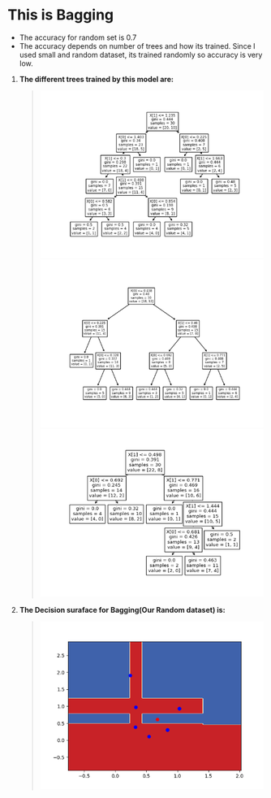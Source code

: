 # This is Bagging

* The accuracy for random set is 0.7
* The accuracy depends on number of trees and how its trained. Since I used small and random dataset, its trained randomly so accuracy is very low.

1. **The different trees trained by this model are:** 
    > ![alt text](q6_t1.png "Dt 1")
    > ![alt text](q6_t2.png "Dt 2")
    > ![alt text](q6_t3.png "Dt 3")

2. **The Decision suraface for Bagging(Our Random dataset) is:** 
    > ![alt text](q6_c.png "DS")